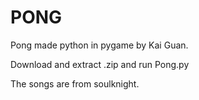 # PONG
Pong made python in pygame by Kai Guan.

Download and extract .zip and run Pong.py

The songs are from soulknight.
